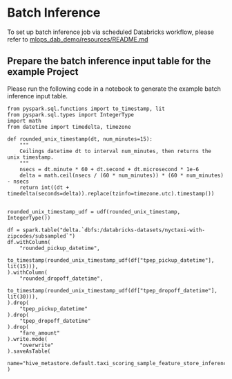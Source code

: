 # Batch Inference
To set up batch inference job via scheduled Databricks workflow, please refer to [mlops_dab_demo/resources/README.md](../../resources/README.md)

## Prepare the batch inference input table for the example Project
Please run the following code in a notebook to generate the example batch inference input table.

```
from pyspark.sql.functions import to_timestamp, lit
from pyspark.sql.types import IntegerType
import math
from datetime import timedelta, timezone

def rounded_unix_timestamp(dt, num_minutes=15):
    """
    Ceilings datetime dt to interval num_minutes, then returns the unix timestamp.
    """
    nsecs = dt.minute * 60 + dt.second + dt.microsecond * 1e-6
    delta = math.ceil(nsecs / (60 * num_minutes)) * (60 * num_minutes) - nsecs
    return int((dt + timedelta(seconds=delta)).replace(tzinfo=timezone.utc).timestamp())


rounded_unix_timestamp_udf = udf(rounded_unix_timestamp, IntegerType())

df = spark.table("delta.`dbfs:/databricks-datasets/nyctaxi-with-zipcodes/subsampled`")
df.withColumn(
    "rounded_pickup_datetime",
    to_timestamp(rounded_unix_timestamp_udf(df["tpep_pickup_datetime"], lit(15))),
).withColumn(
    "rounded_dropoff_datetime",
    to_timestamp(rounded_unix_timestamp_udf(df["tpep_dropoff_datetime"], lit(30))),
).drop(
    "tpep_pickup_datetime"
).drop(
    "tpep_dropoff_datetime"
).drop(
    "fare_amount"
).write.mode(
    "overwrite"
).saveAsTable(
    name="hive_metastore.default.taxi_scoring_sample_feature_store_inference_input"
)
```
